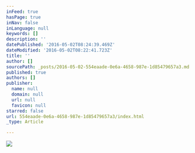 ```yaml
---
inFeed: true
hasPage: true
inNav: false
inLanguage: null
keywords: []
description: ''
datePublished: '2016-05-02T08:24:39.469Z'
dateModified: '2016-05-02T08:22:41.723Z'
title: ''
author: []
sourcePath: _posts/2016-05-02-554eaade-0e6a-4658-987e-1d85479657a3.md
published: true
authors: []
publisher:
  name: null
  domain: null
  url: null
  favicon: null
starred: false
url: 554eaade-0e6a-4658-987e-1d85479657a3/index.html
_type: Article

---
```

![](https://the-grid-user-content.s3-us-west-2.amazonaws.com/b9d134ce-3173-436d-9aea-9d62c9b24d8b.jpg)